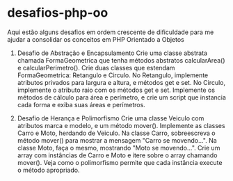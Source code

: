 # desafios-php-oo
Aqui estão alguns desafios em ordem crescente de dificuldade para me ajudar a consolidar os conceitos em PHP Orientado a Objetos

1. Desafio de Abstração e Encapsulamento
Crie uma classe abstrata chamada FormaGeometrica que tenha métodos abstratos calcularArea() e calcularPerimetro().
Crie duas classes que estendam FormaGeometrica: Retangulo e Circulo.
No Retangulo, implemente atributos privados para largura e altura, e métodos get e set.
No Circulo, implemente o atributo raio com os métodos get e set.
Implemente os métodos de cálculo para área e perímetro, e crie um script que instancia cada forma e exiba suas áreas e perímetros.

2. Desafio de Herança e Polimorfismo
Crie uma classe Veiculo com atributos marca e modelo, e um método mover().
Implemente as classes Carro e Moto, herdando de Veiculo.
Na classe Carro, sobreescreva o método mover() para mostrar a mensagem "Carro se movendo...".
Na classe Moto, faça o mesmo, mostrando "Moto se movendo...".
Crie um array com instâncias de Carro e Moto e itere sobre o array chamando mover(). Veja como o polimorfismo permite que cada instância execute o método apropriado.